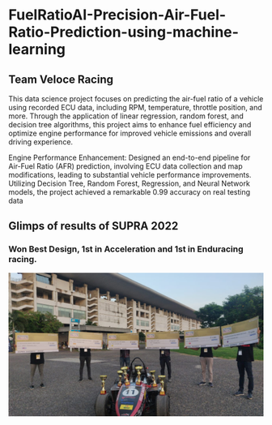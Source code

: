 # FuelRatioAI-Precision-Air-Fuel-Ratio-Prediction-using-machine-learning
## Team Veloce Racing 

This data science project focuses on predicting the air-fuel ratio of a vehicle using recorded ECU data, including RPM, temperature, throttle position, and more. Through the application of linear regression, random forest, and decision tree algorithms, this project aims to enhance fuel efficiency and optimize engine performance for improved vehicle emissions and overall driving experience.

Engine Performance Enhancement: Designed an end-to-end pipeline for Air-Fuel Ratio (AFR) prediction, involving ECU data collection and map modifications, leading to substantial vehicle performance improvements. Utilizing Decision Tree, Random Forest, Regression, and Neural Network models, the project achieved a remarkable 0.99 accuracy on real testing data

## Glimps of results of SUPRA 2022
### Won Best Design, 1st in Acceleration and 1st in Enduracing racing.

![Veloce Racing](https://github.com/sohampadhye007/FuelRatioAI-Precision-Air-Fuel-Ratio-Prediction-using-machine-learning/blob/main/Supra_Winner.jpg?raw=true)

